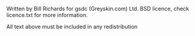 
Written by Bill Richards for gsdc (Greyskin.com) Ltd. BSD licence, check licence.txt for more information. 

All text above must be included in any redistribution
